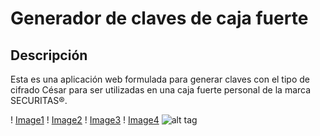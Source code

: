 # Generador de claves de caja fuerte
## Descripción
Esta es una aplicación web formulada para generar claves con el tipo de cifrado César para ser utilizadas en una caja fuerte personal de la marca SECURITAS®.

! [Image1](1.jpg)
! [Image2](2.jpg)
! [Image3](3.jpg)
! [Image4](4.jpg)
![alt tag](http://url/to/img.png)




